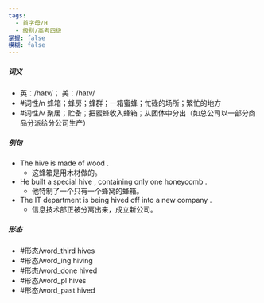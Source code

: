 ```yaml
---
tags:
  - 首字母/H
  - 级别/高考四级
掌握: false
模糊: false
---
```

##### 词义
- 英：/haɪv/； 美：/haɪv/
- #词性/n  蜂箱；蜂房；蜂群；一箱蜜蜂；忙碌的场所；繁忙的地方
- #词性/v  聚居；贮备；把蜜蜂收入蜂箱；从团体中分出（如总公司以一部分商品分派给分公司生产）
##### 例句
- The hive is made of wood .
	- 这蜂箱是用木材做的。
- He built a special hive , containing only one honeycomb .
	- 他特制了一个只有一个蜂窝的蜂箱。
- The IT department is being hived off into a new company .
	- 信息技术部正被分离出来，成立新公司。
##### 形态
- #形态/word_third hives
- #形态/word_ing hiving
- #形态/word_done hived
- #形态/word_pl hives
- #形态/word_past hived
